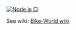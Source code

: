 [![Node.js CI](https://github.com/eugenio24/bike-world/actions/workflows/node.js.yml/badge.svg?branch=master)](https://github.com/eugenio24/bike-world/actions/workflows/node.js.yml)

See wiki: [Bike-World wiki](https://github.com/lorenzoorsingher/bike-world/wiki)

